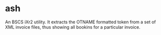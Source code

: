 # ash

An BSCS iXr2 utility. It extracts the OTNAME formatted token from a set of XML invoice files, thus showing all bookins for a particular invoice.

